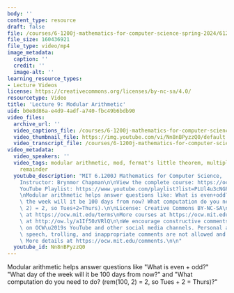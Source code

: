 ```yaml
---
body: ''
content_type: resource
draft: false
file: /courses/6-1200j-mathematics-for-computer-science-spring-2024/61200-sp24-lecture09-2024mar12_360p_16_9.mp4
file_size: 160436921
file_type: video/mp4
image_metadata:
  caption: ''
  credit: ''
  image-alt: ''
learning_resource_types:
- Lecture Videos
license: https://creativecommons.org/licenses/by-nc-sa/4.0/
resourcetype: Video
title: 'Lecture 9: Modular Arithmetic'
uid: b0e8d86a-e4d9-4adf-a740-fbc49b6bdb90
video_files:
  archive_url: ''
  video_captions_file: /courses/6-1200j-mathematics-for-computer-science-spring-2024/1NHM4nw_gPGJtdO-iKwaUX-zR108UJFyQ_transcript.webvtt
  video_thumbnail_file: https://img.youtube.com/vi/Nn8nBPyzzQ0/default.jpg
  video_transcript_file: /courses/6-1200j-mathematics-for-computer-science-spring-2024/1NHM4nw_gPGJtdO-iKwaUX-zR108UJFyQ_transcript.pdf
video_metadata:
  video_speakers: ''
  video_tags: modular arithmetic, mod, fermat's little theorem, multiplicative inverse,
    remainder
  youtube_description: "MIT 6.1200J Mathematics for Computer Science,  Spring 2024\n\
    Instructor: Brynmor Chapman\n\nView the complete course: https://ocw.mit.edu/courses/6-1200j-mathematics-for-computer-science-spring-2024/\n\
    YouTube Playlist: https://www.youtube.com/playlist?list=PLUl4u3cNGP61VNvICqk2HXJTonnKgAc9d\n\
    \nModular arithmetic helps answer questions like: What is even+odd? What day of\
    \ the week will it be 100 days from now? What computation do you need to do? (rem(100,\
    \ 2) = 2, so Tues+2=Thurs).\n\nLicense: Creative Commons BY-NC-SA\nMore information\
    \ at https://ocw.mit.edu/terms\nMore courses at https://ocw.mit.edu\nSupport OCW\
    \ at http://ow.ly/a1If50zVRlQ\n\nWe encourage constructive comments and discussion\
    \ on OCW\u2019s YouTube and other social media channels. Personal attacks, hate\
    \ speech, trolling, and inappropriate comments are not allowed and may be removed.\
    \ More details at https://ocw.mit.edu/comments.\n\n"
  youtube_id: Nn8nBPyzzQ0
---
```

Modular arithmetic helps answer questions like "What is even + odd?" "What day of the week will it be 100 days from now?" and "What computation do you need to do? (rem(100, 2) = 2, so Tues + 2 = Thurs)?"